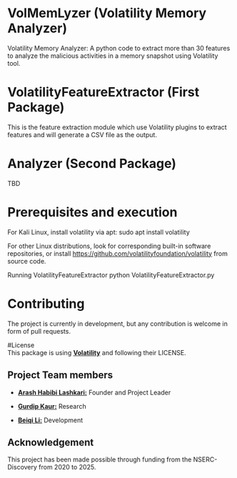 # VolMemLyzer (Volatility Memory Analyzer)

Volatility Memory Analyzer: A python code to extract more than 30 features to analyze the malicious activities in a memory snapshot using Volatility tool.   

 
# VolatilityFeatureExtractor (First Package)

This is the feature extraction module which use Volatility plugins to extract features and will generate a CSV file as the output.  

# Analyzer (Second Package)
TBD

# Prerequisites and execution 

For Kali Linux, install volatility via apt:
sudo apt install volatility 

For other Linux distributions, look for corresponding built-in software repositories, or install https://github.com/volatilityfoundation/volatility from source code. 

Running VolatilityFeatureExtractor 
python VolatilityFeatureExtractor.py <path-to-memory-dump> 


# Contributing 
The project is currently in development, but any contribution is welcome in form of pull requests. 


#License  
This package is using [**Volatility**](https://github.com/volatilityfoundation/volatility) and following their LICENSE. 

 

## Project Team members 

* [**Arash Habibi Lashkari:**](https://www.cs.unb.ca/~alashkar/) Founder and Project Leader 

* [**Gurdip Kaur:**](https://www.linkedin.com/in/gurdip-kaur-738062164/) Research 

* [**Beiqi Li:**](https://github.com/beiqil) Development 

 

## Acknowledgement 
This project has been made possible through funding from the NSERC-Discovery from 2020 to 2025. 
